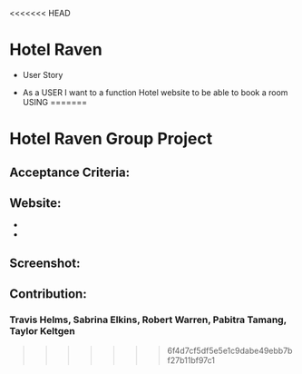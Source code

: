 <<<<<<< HEAD
# Hotel Raven

* User Story

* As a USER I want to a function Hotel website to be able to book a room USING
=======
# Hotel Raven Group Project

## Acceptance Criteria:

## Website:

-
-

## Screenshot:

## Contribution:

### Travis Helms, Sabrina Elkins, Robert Warren, Pabitra Tamang, Taylor Keltgen
>>>>>>> 6f4d7cf5df5e5e1c9dabe49ebb7bf27b11bf97c1
